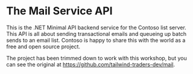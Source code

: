 # The Mail Service API

This is the .NET Minimal API backend service for the Contoso list server. This API is all about sending transactional emails and queueing up batch sends to an email list. Contoso is happy to share this with the world as a free and open source project.

The project has been trimmed down to work with this workshop, but you can see the original at https://github.com/tailwind-traders-dev/mail.
